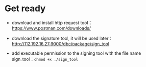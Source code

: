 # Get ready

- download and install http request tool：https://www.postman.com/downloads/

- download the signature tool, it will be used later：
  http://112.192.16.27:9000/dbc/package/sign_tool

- add executable permission to the signing tool with the file name sign_tool：`chmod +x ./sign_tool`
